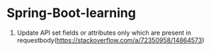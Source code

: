 # Spring-Boot-learning

1. Update API set fields or attributes only which are present in requestbody(https://stackoverflow.com/a/72350958/14864573)
